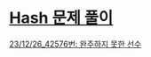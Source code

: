 # [Hash 문제 풀이](https://school.programmers.co.kr/learn/courses/30/parts/12077)

[23/12/26_42576번: 완주하지 못한 선수](https://school.programmers.co.kr/learn/courses/30/lessons/42576)